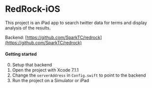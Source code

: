 # RedRock-iOS

This project is an iPad app to search twitter data for terms and display analysis of the results.

Backend: [https://github.com/SparkTC/redrock](https://github.com/SparkTC/redrock)

#### Getting started

0. Setup that backend
1. Open the project with Xcode 7.1.1
2. Change the `serverAddress` in `Config.swift` to point to the backend
3. Run the project on a Simulator or iPad
